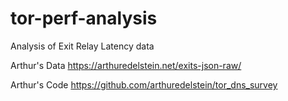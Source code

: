# tor-perf-analysis
Analysis of Exit Relay Latency data

Arthur's Data
https://arthuredelstein.net/exits-json-raw/

Arthur's Code
https://github.com/arthuredelstein/tor_dns_survey
